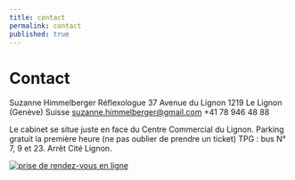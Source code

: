 ```yaml
---
title: contact
permalink: contact
published: true
---
```


# Contact

Suzanne Himmelberger
Réflexologue
37 Avenue du Lignon
1219 Le Lignon (Genève)
Suisse
[suzanne.himmelberger@gmail.com](mailto:suzanne.himmelberger@gmail.com)
<i class="fa fa-mobile"></i> +41 78 946 48 88

Le cabinet se situe juste en face du Centre Commercial du Lignon.
Parking gratuit la première heure (ne pas oublier de prendre un ticket)
TPG : bus N° 7, 9 et 23. Arrêt Cité Lignon.

<a href="http://reflexolignon.datedechoix.com/" target="_blank"><img src="http://www.datedechoix.com/images/buttonFrenchSmall.gif" title="Prendre rendez-vous" alt="prise de rendez-vous en ligne" border="0" /></a>
